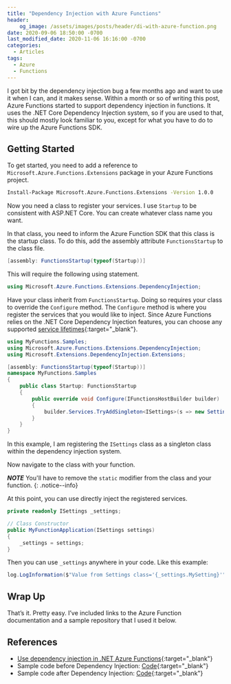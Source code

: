 ```yaml
---
title: "Dependency Injection with Azure Functions"
header:
    og_image: /assets/images/posts/header/di-with-azure-function.png
date: 2020-09-06 18:50:00 -0700
last_modified_date: 2020-11-06 16:16:00 -0700
categories:
  - Articles
tags:
  - Azure
  - Functions
---
```

I got bit by the dependency injection bug a few months ago and want to use it when I can, and it makes sense. Within a month or so of writing this post, Azure Functions started to support dependency injection in functions. It uses the .NET Core Dependency Injection system, so if you are used to that, this should mostly look familiar to you, except for what you have to do to wire up the Azure Functions SDK.

## Getting Started

To get started, you need to add a reference to `Microsoft.Azure.Functions.Extensions` package in your Azure Functions project.

```bash
Install-Package Microsoft.Azure.Functions.Extensions -Version 1.0.0
```

Now you need a class to register your services.  I use `Startup` to be consistent with ASP.NET Core.  You can create whatever class name you want.  

In that class, you need to inform the Azure Function SDK that this class is the startup class. To do this, add the assembly attribute `FunctionsStartup` to the class file.

```csharp
[assembly: FunctionsStartup(typeof(Startup))]
```

This will require the following using statement.

```csharp
using Microsoft.Azure.Functions.Extensions.DependencyInjection;
```

Have your class inherit from `FunctionsStartup`. Doing so requires your class to override the `Configure` method. The `Configure` method is where you register the services that you would like to inject. Since Azure Functions relies on the .NET Core Dependency Injection features, you can choose any supported [service lifetimes](https://docs.microsoft.com/en-us/azure/azure-functions/functions-dotnet-dependency-injection?WT.mc_id=DOP-MVP-4024623#service-lifetimes){:target="_blank"}.

```csharp
using MyFunctions.Samples;
using Microsoft.Azure.Functions.Extensions.DependencyInjection;
using Microsoft.Extensions.DependencyInjection.Extensions;

[assembly: FunctionsStartup(typeof(Startup))]
namespace MyFunctions.Samples
{
    public class Startup: FunctionsStartup
    {
        public override void Configure(IFunctionsHostBuilder builder)
        {
            builder.Services.TryAddSingleton<ISettings>(s => new Settings());
        }
    }
}
```

In this example, I am registering the `ISettings` class as a singleton class within the dependency injection system.

Now navigate to the class with your function.

***NOTE*** You'll have to remove the `static` modifier from the class and your function.
{: .notice--info}

At this point, you can use directly inject the registered services.

```csharp
private readonly ISettings _settings;

// Class Constructor
public MyFunctionApplication(ISettings settings)
{
    _settings = settings;
}
```

Then you can use `_settings` anywhere in your code. Like this example:

```csharp
log.LogInformation($"Value from Settings class='{_settings.MySetting}'");
```

## Wrap Up

That’s it. Pretty easy. I’ve included links to the Azure Function documentation and a sample repository that I used it below.

## References

* [Use dependency injection in .NET Azure Functions](https://docs.microsoft.com/en-us/azure/azure-functions/functions-dotnet-dependency-injection?WT.mc_id=DOP-MVP-4024623){:target="_blank"}
* Sample code before Dependency Injection: [Code](https://github.com/jguadagno/Contacts/blob/28349f06d2ead5282381895feb975b2b1d6a4171/src/Contacts.Functions.ThumbnailCreator/CreateThumbnailImage.cs){:target="_blank"}
* Sample code after Dependency Injection: [Code](https://github.com/jguadagno/Contacts/blob/main/src/Contacts.Functions.ThumbnailCreator/CreateThumbnailImage.cs){:target="_blank"}